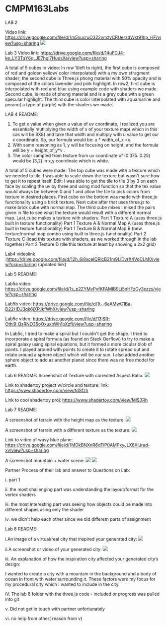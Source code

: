 # CMPM163Labs
LAB 2

Video link: https://drive.google.com/file/d/1m5nucruO322vmzvCRUerzdWkt91hp_HF/view?usp=sharing 
<img src = "images/lab2_picture.PNG">

Lab 3 
Video link: https://drive.google.com/file/d/14uFCJ4-ke_LY3TqY6q_JE7hgi7HuosXa/view?usp=sharing

A total of 5 cubes in video:
In row 1(left to right), the first cube is composed of red and golden yellow( color interpolated) with a my own sfragment shader; the second cube is Three.js phong material with 50% opacity and is composed of the colors lavender and pink highlight.
In row2, first cube is interpolated with red and blue using example code with shaders we made. Second cube, is made of phong material and is a grey cube with a green specular highlight. The third cube is color interpolated with aquamarine and perano( a type of purple) with the shaders we made.

LAB 4 README:
1) To get x value when given u value of uv coordinate, I realized you are essentially mutliplying the width of x of your texture map( which in this cas will be 8X8) and take that width and multiply with u value to get our x coordinate. So, our formula would be: u * width_of_x =x.
2) With same reasoning as 1, y will be focusing on height, and the formula will be y = height_of_y*v .
3) The color sampled from texture from uv coordinate of (0.375. 0.25) would be (3,2) in x,y coordinate which is white.

A total of 5 cubes were made:
The top cube was made with a texture which we needed to tile. I was able to scale down the texture but wasn't sure how to get it to repeat itself. Edit: I was able to get the tile to tile 3 by 3 on each face by scaling the uv by three and using mod function so that the tex value would always be between 0 and 1 and allow the tile to pick colors from texture in desired places. First cube on the bottom was made with three,js functionality using a brick texture. Next cube after that uses three.js to make brick cube with normal map.  The third cube mixes I mixed the pairs given in file to see what the texture would result with a different normal map. Last,cube makes a texture with shaders.
Part 1 Texture A (uses three.js built in texture functionality)
Part 1 Texture A & Normal Map A (uses three.js built in texture functionality)
Part 1 Texture B & Normal Map B (new texture/normal map combo using built in three.js functionality)
Part 2 Texture C (load this texture with shaders, as we worked through in the lab together)
Part 2 Texture D (tile this texture at least by showing a 2x2 grid) 

Lab4 videolink :https://drive.google.com/file/d/12h_6i8xceIQRlcB21m9LiDvrX4VoCLM0/view?usp=sharing (updated link)

Lab 5 README:

Lab5a video: https://drive.google.com/file/d/1s_p2ZYMvPvfKFAMlB9Li5nHFzGy3xzzs/view?usp=sharing

Lab5b video: https://drive.google.com/file/d/1t--6aAMwC1Ba-D22HDJ3qk6jXPJkfWhX/view?usp=sharing

Lab5c video: https://drive.google.com/file/d/13iSR-Othi9_QsRNO35oOxuxbWh1pXzfj/view?usp=sharing

In Lab5c, I tried to make a spiral but I couldn't get the shape. I tried to incorporate a spiral formula (as found on Stack Oerflow) to try to make a spiral galaxy using spiral equations, but it formed a more cicular blob of points.  I played around with points to create it to rotate spread out and rotate around a sphere object which will be our sun. I also added another sphere object to add as another planet since there was no free model for earth.

Lab 6 README:
Screenshot of Texture with corrected Aspect Ratio:
<img src = "images/lab6.PNG">

Link to shadertoy project w/circle and texture:
link: https://www.shadertoy.com/view/tdSfzh

Link to cool shadertoy proj:
https://www.shadertoy.com/view/MlS3Rh


Lab 7 README:

A screenshot of terrain with the height map as the texture:
<img src = "images/smoke_height.PNG">

A screenshot of terrain with a different texture as the texture:
<img src = "images/smoke_color.PNG">

Link to video of wavy blue plane: https://drive.google.com/file/d/1MOkBNXnR6qTiP0AMPkyJLX6XIJrad-xv/view?usp=sharing

A screenshot mountain + water scene:
<img src = "images/nature.PNG">
<img src = "images/nature_closeup.PNG">

Partner Process of their lab and answer to Questions on Lab:

i. part 1

ii. the most challenging part was understanding the layout/format for the vertex shaders

iii. the most interesting part was seeing how objects could be made into different shapes using only the shader

iv. we didn't help each other since we did differetn parts of assignment 

Lab 8 README:

i.An image of a virtual/real city that inspired your generated city:
<img src = "images/citiRef.PNG">

ii.A screenshot or video of your generated city:
<img src = "images/lab8_picture.PNG">

iii. An explanation of how the inspiration city affected your generated city’s design:

I wanted to create a city with a mountain in the background and a body of ocean in front with water surrounding it.
These factors were my focus for my procedural city which I wanted to include in the city.

iV. The lab 8 folder with the three.js code - included or progress was pulled into git

v. Did not get in touch with partner unfortunately 

vi. no help from other( reason from v)














